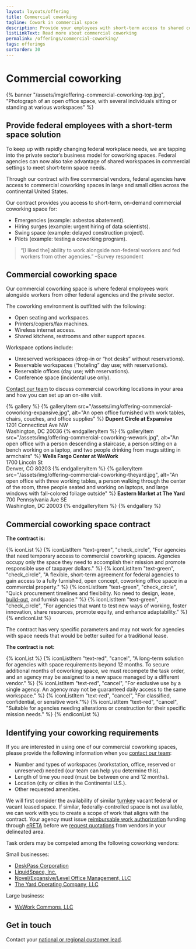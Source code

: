 ```yaml
---
layout: layouts/offering
title: Commercial coworking
tagline: Cowork in commercial space
description: Provide your employees with short-term access to shared commercial office spaces where they can collaborate with teammates or other agencies
listLinkText: Read more about commercial coworking
permalink: /offerings/commercial-coworking/
tags: offerings
sortorder: 30
---
```


# Commercial coworking

{% banner "/assets/img/offering-commercial-coworking-top.jpg", "Photograph of an open office space, with several individuals sitting or standing at various workspaces" %}

## Provide federal employees with a short-term space solution

To keep up with rapidly changing federal workplace needs, we are tapping into the private sector’s business model for coworking spaces. Federal agencies can now also take advantage of shared workspaces in commercial settings to meet short-term space needs.

Through our contract with five commercial vendors, federal agencies have access to commercial coworking spaces in large and small cities across the continental United States.

Our contract provides you access to short-term, on-demand commercial coworking space for:

* Emergencies (example: asbestos abatement).
* Hiring surges (example: urgent hiring of data scientists).
* Swing space (example: delayed construction project).
* Pilots (example: testing a coworking program).

> “[I liked the] ability to work alongside non-federal workers and fed workers from other agencies.” –Survey respondent

## Commercial coworking space

Our commercial coworking space is where federal employees work alongside workers from other federal agencies and the private sector.

The coworking environment is outfitted with the following:

* Open seating and workspaces.
* Printers/copiers/fax machines.
* Wireless internet access.
* Shared kitchens, restrooms and other support spaces.

Workspace options include:

* Unreserved workspaces (drop-in or “hot desks” without reservations).
* Reservable workspaces (“hoteling” day use; with reservations).
* Reservable offices (day use; with reservations).
* Conference space (incidental use only).

[Contact our team](#get-in-touch) to discuss commercial coworking locations in your area and how you can set up an on-site visit.

{% gallery %}
  {% galleryItem
    src="/assets/img/offering-commercial-coworking-expansive.jpg",
    alt="An open office furnished with work tables, chairs, couches, and office supplies" %}
      <strong>Dupont Circle at Expansive</strong>
      <br>1201 Connecticut Ave NW
      <br>Washington, DC 20036
  {% endgalleryItem %}
  {% galleryItem
    src="/assets/img/offering-commercial-coworking-wework.jpg",
    alt="An open office with a person descending a staircase, a person sitting on a bench working on a laptop, and two people drinking from mugs sitting in armchairs" %}
    <strong>Wells Fargo Center at WeWork</strong>
    <br>1700 Lincoln St
    <br>Denver, CO 80203
  {% endgalleryItem %}
  {% galleryItem
    src="/assets/img/offering-commercial-coworking-theyard.jpg",
    alt="An open office with three working tables, a person walking through the center of the room, three people seated and working on laptops, and large windows with fall-colored foliage outside" %}
    <strong>Eastern Market at The Yard</strong>
    <br>700 Pennsylvania Ave SE
    <br>Washington, DC 20003
  {% endgalleryItem %}
{% endgallery %}


## Commercial coworking space contract

**The contract is:**

{% iconList %}
  {% iconListItem "text-green", "check_circle", "For agencies that need temporary access to commercial coworking spaces. Agencies occupy only the space they need to accomplish their mission and promote responsible use of taxpayer dollars." %}
  {% iconListItem "text-green", "check_circle", "A flexible, short-term agreement for federal agencies to gain access to a fully furnished, open concept, coworking office space in a commercial property." %}
  {% iconListItem "text-green", "check_circle", "Quick procurement timelines and flexibility. No need to design, lease, <a href='https://www.gsa.gov/reference/glossary?gsaredirect=glossary#build-out'>build-out</a>, and furnish space." %}
  {% iconListItem "text-green", "check_circle", "For agencies that want to test new ways of working, foster innovation, share resources, promote equity, and enhance adaptability." %}
{% endiconList %}

The contract has very specific parameters and may not work for agencies with space needs that would be better suited for a traditional lease.

**The contract is not:**

{% iconList %}
  {% iconListItem "text-red", "cancel", "A long-term solution for agencies with space requirements beyond 12 months. To secure additional months of coworking space, we must recompete the task order, and an agency may be assigned to a new space managed by a different vendor." %}
  {% iconListItem "text-red", "cancel", "For exclusive use by a single agency. An agency may not be  guaranteed daily access to the same workspace." %}
  {% iconListItem "text-red", "cancel", "For classified, confidential, or sensitive work."%}
  {% iconListItem "text-red", "cancel", "Suitable for agencies needing alterations or construction for their specific mission needs." %}
{% endiconList %}

## Identifying your coworking requirements

If you are interested in using one of our commercial coworking spaces, please provide the following information when you [contact our team](#get-in-touch):

* Number and types of workspaces (workstation, office, reserved or unreserved) needed (our team can help you determine this).
* Length of time you need (must be between one and 12 months).
* Location (city or cities in the Continental U.S.).
* Other requested amenities.

We will first consider the availability of similar [turnkey](http://gsa.gov/glossary#turnkey) vacant federal or vacant leased space.  If similar, federally-controlled space is not available, we can work with you to create a scope of work that aligns with the contract. Your agency must issue [reimbursable work authorization](https://www.gsa.gov/reference/glossary#RWA) funding through [eRETA](https://www.gsa.gov/real-estate/real-estate-services/reimbursable-services-rs-program/ereta-rwa-customer-portal) before we [request quotations](https://www.gsa.gov/reference/glossary#RFQ) from vendors in your delineated area.

Task orders may be competed among the following coworking vendors:

Small businesses:

* [DeskPass Corporation](https://www.deskpass.com/)
* [LiquidSpace, Inc.](https://liquidspace.com/)
* [Novel/Expansive/Level Office Management, LLC](https://expansive.com/)
* [The Yard Operating Company, LLC](https://theyard.com/)

Large business:

* [WeWork Commons, LLC](https://www.wework.com/)

## Get in touch

Contact your [national or regional customer lead](https://www.gsa.gov/about-us/organization/public-buildings-service/office-of-portfolio-mgmt-customer-engagement/office-of-customer-engagement/account-management-program/pbs-national-customer-leads?gsaredirect=nams).
